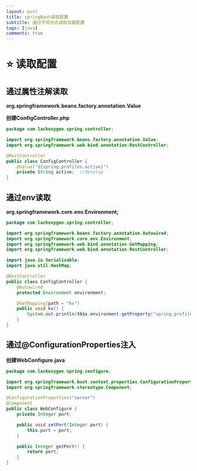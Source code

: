 ```yaml
---
layout: post
title: springBoot读取配置
subtitle: 通过不同方式读取加载配置
tags: [java]
comments: true
---
```


# ⭐ 读取配置

## 通过属性注解读取

**org.springframework.beans.factory.annotation.Value**

**创建ConfigController.php**

```java
package com.lackoxygen.spring.controller;

import org.springframework.beans.factory.annotation.Value;
import org.springframework.web.bind.annotation.RestController;

@RestController
public class ConfigController {
    @Value("${spring.profiles.active}")
    private String active;  //develop
}
```

## 通过env读取

**org.springframework.core.env.Environment;**

```java
package com.lackoxygen.spring.controller;

import org.springframework.beans.factory.annotation.Autowired;
import org.springframework.core.env.Environment;
import org.springframework.web.bind.annotation.GetMapping;
import org.springframework.web.bind.annotation.RestController;

import java.io.Serializable;
import java.util.HashMap;

@RestController
public class ConfigController {
    @Autowired
    protected Environment environment;

    @GetMapping(path = "kv")
    public void kv() {
        System.out.println(this.environment.getProperty("spring.profiles.active"));
    }
}
```

## 通过@ConfigurationProperties注入

**创建WebConfigure.java**

```java
package com.lackoxygen.spring.configure;

import org.springframework.boot.context.properties.ConfigurationProperties;
import org.springframework.stereotype.Component;

@ConfigurationProperties("server")
@Component
public class WebConfigure {
    private Integer port;

    public void setPort(Integer port) {
        this.port = port;
    }

    public Integer getPort() {
        return port;
    }
}
```